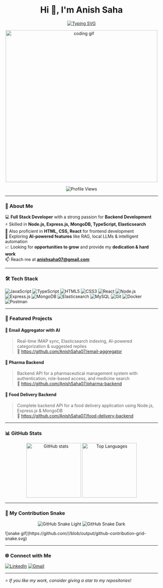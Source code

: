 <!-- Modern GitHub Profile README with Typing Animation & Contribution Snake -->

<h1 align="center">Hi 👋, I'm Anish Saha</h1>

<p align="center">
  <a href="https://git.io/typing-svg">
    <img src="https://readme-typing-svg.herokuapp.com?font=Fira+Code&size=22&pause=1000&color=36BCF7&center=true&vCenter=true&width=550&lines=Full+Stack+Developer;Passionate+in+Backend+Development;Looking+for+Opportunities+;To+Grow+And+ Learn" alt="Typing SVG" />
  </a>
</p>

<p align="center">
  <img src="https://media.giphy.com/media/qgQUggAC3Pfv687qPC/giphy.gif" alt="coding gif" width="500"/>
</p>

<p align="center">
  <img src="https://komarev.com/ghpvc/?username=AnishSaha07&label=Profile%20Views&color=0e75b6&style=flat" alt="Profile Views" />
</p>

---

### 🚀 About Me
💻 **Full Stack Developer** with a strong passion for **Backend Development**  
⚡ Skilled in **Node.js, Express.js, MongoDB, TypeScript, Elasticsearch**  
🌱 Also proficient in **HTML, CSS, React** for frontend development  
🤖 Exploring **AI-powered features** like RAG, local LLMs & intelligent automation  
📈 Looking for **opportunities to grow** and provide my **dedication & hard work**  
📫 Reach me at **anishsaha07@gmail.com**  

---

### 🛠️ Tech Stack
![JavaScript](https://img.shields.io/badge/-JavaScript-F7DF1E?logo=javascript&logoColor=black)
![TypeScript](https://img.shields.io/badge/-TypeScript-3178C6?logo=typescript&logoColor=white)
![HTML5](https://img.shields.io/badge/-HTML5-E34F26?logo=html5&logoColor=white)
![CSS3](https://img.shields.io/badge/-CSS3-1572B6?logo=css3&logoColor=white)
![React](https://img.shields.io/badge/-React-61DAFB?logo=react&logoColor=black)
![Node.js](https://img.shields.io/badge/-Node.js-339933?logo=node.js&logoColor=white)
![Express.js](https://img.shields.io/badge/-Express.js-000000?logo=express&logoColor=white)
![MongoDB](https://img.shields.io/badge/-MongoDB-47A248?logo=mongodb&logoColor=white)
![Elasticsearch](https://img.shields.io/badge/-Elasticsearch-005571?logo=elasticsearch&logoColor=white)
![MySQL](https://img.shields.io/badge/-MySQL-4479A1?logo=mysql&logoColor=white)
![Git](https://img.shields.io/badge/-Git-F05032?logo=git&logoColor=white)
![Docker](https://img.shields.io/badge/-Docker-2496ED?logo=docker&logoColor=white)
![Postman](https://img.shields.io/badge/-Postman-FF6C37?logo=postman&logoColor=white)

---

### 📌 Featured Projects
#### 📮 Email Aggregator with AI  
> Real-time IMAP sync, Elasticsearch indexing, AI-powered categorization & suggested replies  
🔗 https://github.com/AnishSaha07/email-aggregator

#### 💊 Pharma Backend  
> Backend API for a pharmaceutical management system with authentication, role-based access, and medicine search  
🔗 https://github.com/AnishSaha07/pharma-backend

#### 🍔 Food Delivery Backend  
> Complete backend API for a food delivery application using Node.js, Express.js & MongoDB  
🔗 https://github.com/AnishSaha07/food-delivery-backend

---

### 📊 GitHub Stats
<p align="center">
  <img height="180em" src="https://github-readme-stats.vercel.app/api?username=AnishSaha07&show_icons=true&theme=tokyonight" alt="GitHub stats"/>
  <img height="180em" src="https://github-readme-stats.vercel.app/api/top-langs/?username=AnishSaha07&layout=compact&theme=tokyonight" alt="Top Languages"/>
</p>

---

### 🐍 My Contribution Snake
<p align="center">
  <!-- Light / Dark mode support -->
  <img src="https://raw.githubusercontent.com/AnishSaha07/AnishSaha07/output/github-contribution-grid-snake.svg#gh-light-mode-only" alt="GitHub Snake Light"/>
  <img src="https://raw.githubusercontent.com/AnishSaha07/AnishSaha07/output/github-contribution-grid-snake-dark.svg#gh-dark-mode-only" alt="GitHub Snake Dark"/>
 
</p>
 ![snake gif](https://github.com/<your-username>/<repo-name>/blob/output/github-contribution-grid-snake.svg)

---

### 🌐 Connect with Me
[![LinkedIn](https://img.shields.io/badge/-LinkedIn-0077B5?logo=linkedin&logoColor=white)](https://linkedin.com/in/anishsaha07)
[![Gmail](https://img.shields.io/badge/-Gmail-D14836?logo=gmail&logoColor=white)](mailto:anishsaha07@gmail.com)

---

⭐ *If you like my work, consider giving a star to my repositories!*
